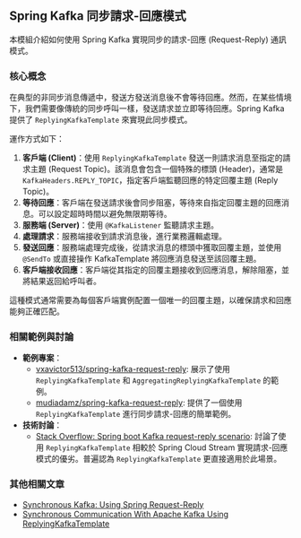 ## Spring Kafka 同步請求-回應模式

本模組介紹如何使用 Spring Kafka 實現同步的請求-回應 (Request-Reply) 通訊模式。

### 核心概念

在典型的非同步消息傳遞中，發送方發送消息後不會等待回應。然而，在某些情境下，我們需要像傳統的同步呼叫一樣，發送請求並立即等待回應。Spring Kafka 提供了 `ReplyingKafkaTemplate` 來實現此同步模式。

運作方式如下：

1.  **客戶端 (Client)**：使用 `ReplyingKafkaTemplate` 發送一則請求消息至指定的請求主題 (Request Topic)。該消息會包含一個特殊的標頭 (Header)，通常是 `KafkaHeaders.REPLY_TOPIC`，指定客戶端監聽回應的特定回覆主題 (Reply Topic)。
2.  **等待回應**：客戶端在發送請求後會同步阻塞，等待來自指定回覆主題的回應消息。可以設定超時時間以避免無限期等待。
3.  **服務端 (Server)**：使用 `@KafkaListener` 監聽請求主題。
4.  **處理請求**：服務端接收到請求消息後，進行業務邏輯處理。
5.  **發送回應**：服務端處理完成後，從請求消息的標頭中獲取回覆主題，並使用 `@SendTo` 或直接操作 KafkaTemplate 將回應消息發送至該回覆主題。
6.  **客戶端接收回應**：客戶端從其指定的回覆主題接收到回應消息，解除阻塞，並將結果返回給呼叫者。

這種模式通常需要為每個客戶端實例配置一個唯一的回覆主題，以確保請求和回應能夠正確匹配。

### 相關範例與討論

- **範例專案**：
    - [vxavictor513/spring-kafka-request-reply](https://github.com/vxavictor513/spring-kafka-request-reply): 展示了使用 `ReplyingKafkaTemplate` 和 `AggregatingReplyingKafkaTemplate` 的範例。
    - [mudiadamz/spring-kafka-request-reply](https://github.com/mudiadamz/spring-kafka-request-reply): 提供了一個使用 `ReplyingKafkaTemplate` 進行同步請求-回應的簡單範例。
- **技術討論**：
    - [Stack Overflow: Spring boot Kafka request-reply scenario](https://stackoverflow.com/questions/64109796/spring-boot-kafka-request-reply-scenario): 討論了使用 `ReplyingKafkaTemplate` 相較於 Spring Cloud Stream 實現請求-回應模式的優劣。普遍認為 `ReplyingKafkaTemplate` 更直接適用於此場景。

### 其他相關文章

- [Synchronous Kafka: Using Spring Request-Reply](https://dzone.com/articles/synchronous-kafka-using-spring-request-reply-1)
- [Synchronous Communication With Apache Kafka Using ReplyingKafkaTemplate](https://www.baeldung.com/spring-kafka-request-reply-synchronous)


